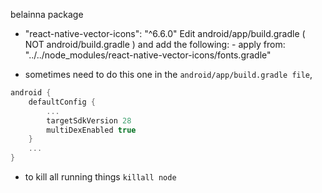 belainna package

- "react-native-vector-icons": "^6.6.0"
  Edit android/app/build.gradle ( NOT android/build.gradle ) and add the following: - apply from: "../../node_modules/react-native-vector-icons/fonts.gradle"

* sometimes need to do this one in the `android/app/build.gradle file`,

```gradle
android {
    defaultConfig {
        ...
        targetSdkVersion 28
        multiDexEnabled true
    }
    ...
}
```

- to kill all running things `killall node`
